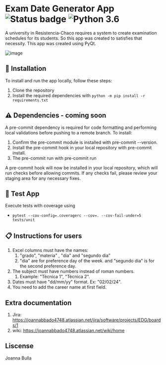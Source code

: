 # Exam Date Generator App ![Status badge](https://img.shields.io/badge/status-in%20progress-yellow) ![Python 3.6](https://img.shields.io/badge/python-3.12-blue.svg)
A university in Resistencia-Chaco requires a system to create examination schedules for its students. So this app was created to satisfies that necessity.
This app was created using PyQt.

![image](https://github.com/Joabulla07/Exam-Generator-App/assets/40646853/b78b7c2a-bfde-470f-8451-ee3e68f989d8)



## 🚀 Installation

To install and run the app locally, follow these steps:
1. Clone the repository
2. Install the required dependencies with `python -m pip install -r requirements.txt`


## ⚠️ Dependencies - coming soon
A pre-commit dependency is required for code formatting and performing local validations before pushing to a remote branch. To install:

1. Confirm the pre-commit module is installed with pre-commit --version.
2. Install the pre-commit hook in your local repository with pre-commit install.
3. The pre-commit run with pre-commit run

A pre-commit hook will now be installed in your local repository, which will run checks before allowing commits. If any checks fail, please review your staging area for any necessary fixes.

## 💊 Test App
Execute tests with coverage using
- `pytest --cov-config=.coveragerc --cov=. --cov-fail-under=5 tests/unit`


## 📋  Instructions for users

1. Excel columns must have the names:
   1. "grado", "materia" , "dia" and "segundo dia"
   2. "dia" are for preference day of the week. and "segundo dia" is for the second preference day.
2. The subject must have numbers instead of roman numbers.
   1. Example: "Tècnica 1", "Tècnica 2".
3. Dates must have "dd/mm/yy" format. Ex: "02/02/24".
4. You need to add the career name at first field.

## Extra documentation
1. Jira: https://joannabbado4748.atlassian.net/jira/software/projects/EDG/boards/1
2. wiki: https://joannabbado4748.atlassian.net/wiki/home


## Liscense
Joanna Bulla
